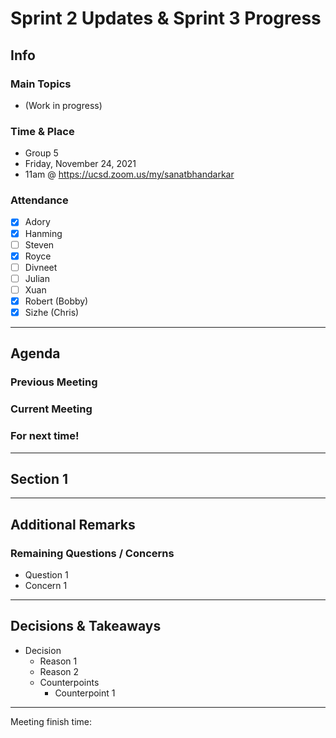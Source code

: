 # Sprint 2 Updates & Sprint 3 Progress

## Info

### Main Topics

-   (Work in progress)

### Time & Place

-   Group 5
-   Friday, November 24, 2021
-   11am @ https://ucsd.zoom.us/my/sanatbhandarkar

### Attendance

-   [x] Adory
-   [x] Hanming
-   [ ] Steven
-   [x] Royce
-   [ ] Divneet
-   [ ] Julian
-   [ ] Xuan
-   [x] Robert (Bobby)
-   [x] Sizhe (Chris)

---

## Agenda

### Previous Meeting

### Current Meeting

### For next time!

---

## Section 1

---

## Additional Remarks

### Remaining Questions / Concerns

-   Question 1
-   Concern 1

---

## Decisions & Takeaways

-   Decision
    -   Reason 1
    -   Reason 2
    -   Counterpoints
        -   Counterpoint 1

---

Meeting finish time:
